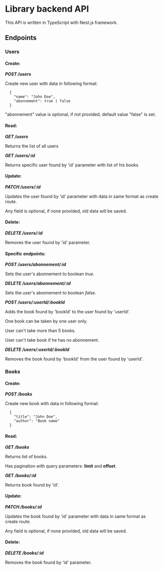 # Library backend API
This API is written in TypeScript with Nest.js framework.

## Endpoints

### Users

#### Create:

***POST /users***

Create new user with data in following format:
```
  {
    "name": "John Doe",
    "abonnement": true | false
  }
```
"abonnement" value is optional, if not provided, default value "false" is set.

#### Read:

***GET /users***

Returns the list of all users


***GET /users/:id***

Returns specific user found by 'id' parameter with list of his books

#### Update:

***PATCH /users/:id***

Updates the user found by 'id' parameter with data in same format as create route.

Any field is optional, if none provided, old data will be saved.

#### Delete:

***DELETE /users/:id***

Removes the user found by 'id' parameter.

#### Specific endpoints:

***POST /users/abonnement/:id***

Sets the user's abonnement to boolean *true*.


***DELETE /users/abonnement/:id***

Sets the user's abonnement to boolean *false*.


***POST /users/:userId/:bookId***

Adds the book found by 'bookId' to the user found by 'userId'.

One book can be taken by one user only.

User can't take more than 5 books.

User can't take book if he has no abonnement.


***DELETE /users/:userId/:bookId***

Removes the book found by 'bookId' from the user found by 'userId'.

### Books

#### Create:

***POST /books***

Create new book with data in following format:
```
  {
    "title": "John Doe",
    "author": "Book name"
  }
```

#### Read:

***GET /books***

Returns list of books.

Has pagination with query parameters: **limit** and **offset**.


***GET /books/:id***

Returns book found by 'id'.

#### Update:

***PATCH /books/:id***

Updates the book found by 'id' parameter with data in same format as create route.

Any field is optional, if none provided, old data will be saved.

#### Delete:

***DELETE /books/:id***

Removes the book found by 'id' parameter.
